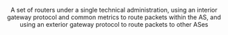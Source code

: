 <p style="text-align:center;">A set of routers under a single technical administration, using an interior gateway protocol and common metrics to route packets within the AS, and using an exterior gateway protocol to route packets to other ASes</p>
